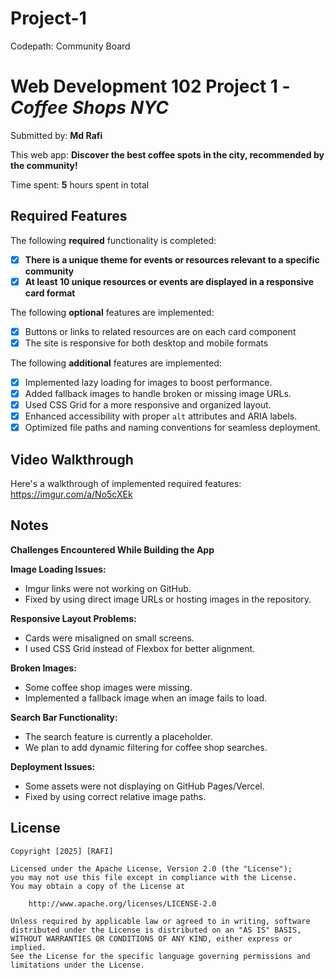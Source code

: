 # Project-1
Codepath: Community Board

# Web Development 102 Project 1 - *Coffee Shops NYC*

Submitted by: **Md Rafi**

This web app: **Discover the best coffee spots in the city, recommended by the community!**

Time spent: **5** hours spent in total

## Required Features

The following **required** functionality is completed:

- [x] **There is a unique theme for events or resources relevant to a specific community**
- [x] **At least 10 unique resources or events are displayed in a responsive card format**

The following **optional** features are implemented:

- [x] Buttons or links to related resources are on each card component
- [x] The site is responsive for both desktop and mobile formats

The following **additional** features are implemented:
- [x] Implemented lazy loading for images to boost performance.
- [x] Added fallback images to handle broken or missing image URLs.
- [x] Used CSS Grid for a more responsive and organized layout.
- [x] Enhanced accessibility with proper `alt` attributes and ARIA labels.
- [x] Optimized file paths and naming conventions for seamless deployment.

## Video Walkthrough

Here's a walkthrough of implemented required features:
https://imgur.com/a/No5cXEk


## Notes
**Challenges Encountered While Building the App**

**Image Loading Issues:**
- Imgur links were not working on GitHub.
- Fixed by using direct image URLs or hosting images in the repository.

**Responsive Layout Problems:**
- Cards were misaligned on small screens.
- I used CSS Grid instead of Flexbox for better alignment.

**Broken Images:**
- Some coffee shop images were missing.
- Implemented a fallback image when an image fails to load.

**Search Bar Functionality:**
- The search feature is currently a placeholder.
- We plan to add dynamic filtering for coffee shop searches.

**Deployment Issues:**
- Some assets were not displaying on GitHub Pages/Vercel.
- Fixed by using correct relative image paths.


## License

    Copyright [2025] [RAFI]

    Licensed under the Apache License, Version 2.0 (the "License");
    you may not use this file except in compliance with the License.
    You may obtain a copy of the License at

        http://www.apache.org/licenses/LICENSE-2.0

    Unless required by applicable law or agreed to in writing, software
    distributed under the License is distributed on an "AS IS" BASIS,
    WITHOUT WARRANTIES OR CONDITIONS OF ANY KIND, either express or implied.
    See the License for the specific language governing permissions and
    limitations under the License.
